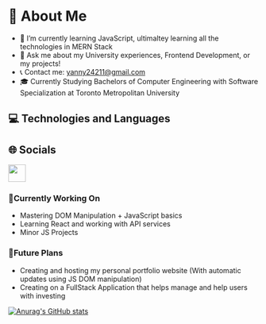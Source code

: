 
# 📖 About Me
* 🌱 I’m currently learning JavaScript, ultimaltey learning all the technologies in MERN Stack
* 💬 Ask me about my University experiences, Frontend Development, or my projects!
* 📞 Contact me: yanny24211@gmail.com
* 🎓 Currently Studying Bachelors of Computer Engineering with Software Specialization at Toronto Metropolitan University

## 💻 Technologies and Languages


## 🌐 Socials
<a href="https://www.linkedin.com/feed/"><img width=35px height=auto src="https://upload.wikimedia.org/wikipedia/commons/thumb/c/ca/LinkedIn_logo_initials.png/800px-LinkedIn_logo_initials.png"></a>



### 🔧Currently Working On
* Mastering DOM Manipulation + JavaScript basics
* Learning React and working with API services
* Minor JS Projects

### 🚀Future Plans
* Creating and hosting my personal portfolio website (With automatic updates using JS DOM manipulation)
* Creating on a FullStack Application that helps manage and help users with investing

[![Anurag's GitHub stats](https://github-readme-stats.vercel.app/api?username=Yanny24211&how_icons=true&count_private=true&theme=dark)](https://github.com/anuraghazra/github-readme-stats)
